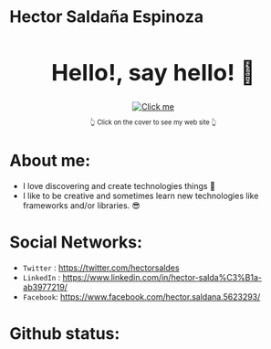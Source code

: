 # Hector Saldaña Espinoza

<h1 style="font-size: 2.5rem; font-weight: bold; text-align: center;" align="center"> Hello!, say hello! 👋</h1>

<div style="display:flex; flex-wrap: wrap; justify-content: center;" align="center">
  <a href="https://hectorsaldes.netlify.app/" target="_blank">
    <img src="https://i.pinimg.com/originals/1b/96/5c/1b965c3c3b5df0517bdca4e0d95beb15.gif" alt="Click me" />
  </a>
</div>
<p style="font-size:0.8em; text-align:center" align="center">👆 Click on the cover to see my web site 👆</p>

# About me:
-  I love discovering and create technologies things 🎯
-  I like to be creative and sometimes learn new technologies like frameworks and/or libraries. 😎

# Social Networks:
- `Twitter` : <https://twitter.com/hectorsaldes>
- `LinkedIn` : <https://www.linkedin.com/in/hector-salda%C3%B1a-ab3977219/>
- `Facebook`: <https://www.facebook.com/hector.saldana.5623293/>

# Github status:
<div style="text-align:center" align="center">
<a href="https://hectorsaldes.github.io/"><img alt="" src="https://github-readme-stats.vercel.app/api/top-langs/?username=hectorsaldes&show_count=8&count_private=true&layout=compact&theme=react&hide_border=true&bg_color=0D1117" /></a>

<a href="https://github.com/hectorsaldes/hectorsaldes"><img alt="" src="https://github-readme-stats.vercel.app/api?username=hectorsaldes&show_icons=true&count_private=true&theme=react&hide_border=true&bg_color=0D1117" /></a>
</div>